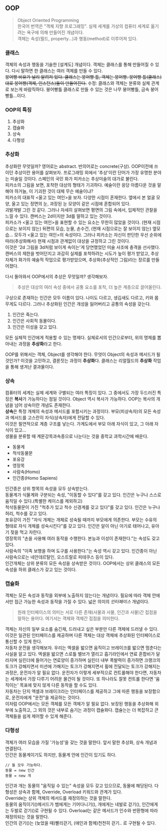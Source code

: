 ## OOP
> Object Oriented Programming   
한국어 번역은 "객체 지향 프로그래밍". 실제 세계를 가상의 컴퓨터 세계로 옮기려는 욕구에 의해 만들어진 개념이다.  
객체는 속성(필드, property...)과 행동(method)로 이루어져 있다.

### 클래스
객체의 속성과 행동을 기술한 [설계도] 개념이다. 객체는 클래스를 통해 만들어질 수 있다. 다시 말하면 한 클래스는 여러 객체를 만들 수 있다.  
~~붕어빵 비유가 널리 알려져 있다. 클래스는 붕어빵 틀, 객체는 붕어빵. 붕어빵 틀(클래스)대로 붕어빵(객체, 인스턴스)들이 만들어진다.~~
수정: 클래스와 객체는 분류와 실체 관계로 보는게 바람직하다. 붕어빵틀 클래스로 만들 수 있는 것은 나무 붕어빵틀, 금속 붕어빵틀...이다.

### OOP의 특징
1. 추상화
2. 캡슐화
3. 상속
4. 다형성

### 추상화  
추상화란 무엇일까? 영어로는 abstract. 반의어로는 concrete(구상). OOP이전에 쓰이던 추상이란 용어를 살펴보자. 
프로그래밍 외에서 '추상'이란 단어가 가장 유명한 분야는 미술일 것이다. 스페인의 국민 화가 피카소는 추상미술의 대가로 불린다.    
피카소의 그림을 보면, 포착한 대상의 형태가 기괴하다. 예술이란 응당 아름다운 것을 말해야 하거늘, 이 기괴한 것이 대체 무슨 예술이냐?   
피카소의 대표작 <울고 있는 여인>을 보자. 다양한 시점이 혼재한다. 옆에서 본 얼굴 모양, 울고 있는 정면의 눈, 과장된 눈 모양이 같은 시점에 혼합되어 있다.    
괴발개발 그린 것 같다. 그러나 자세히 살펴보면 평면의 그림 속에서, 입체적인 관찰을 느낄 수 있다. 캔버스는 2d이지만 3d를 말하고 있는 것이다.  
피카소가 <울고 있는 여인>을 표현할 수 있는 요소는 무한히 많았을 것이다. (현재 시점으로는 보이지 않는) 뒤편의 모습, 눈물, 손수건, (현재 시점으로는 잘 보이지 않는) 옆모습... 모두가 <울고 있는 여인>의 속성이다. 그러나 피카소는 자신이 판단한 우선 순위에 따라(추상화해서) 현재 시점과 관계없이 대상을 규정하고 그린 것이다.  
이것은 '2d 그림을 3d처럼 보이게 속이는'게 당연했었던 미술 사조에 충격을 선사했다. 캔버스의 제한을 벗어던지고 과감히 실제를 포착하려는 시도가 높이 평가 받았고, 추상 자체가 화가의 예술적 작업으로 평가받았으며, 추상화(추상적인 그림)라는 장르를 만들어졌다.  

다시 돌아와서 OOP에서의 추상은 무엇일까? 생각해보자.  
>추상은 대상의 여러 속성 중에서 공통 요소를 포착, 더 높은 계층으로 끌어올린다.  

구상으로 존재하는 인간은 모두 이름이 있다. 나이도 다르고, 생김새도 다르고, 키와 몸무게도 다르다. 그러나 추상화된 인간은 개성을 잃어버리고 공통의 속성을 갖는다. 
1. 인간은 죽는다.
2. 인간은 사회적 동물이다.
3. 인간은 이성을 갖고 있다.  

모든 실체적 인간에게 적용할 수 있는 명제다. 실체로서의 인간으로부터, 위의 명제를 뽑아내는 과정을 **추상화**라고 한다.

OOP를 위해서는 객체, Object를 생각해야 한다. 무엇이 Object의 속성과 메서드가 될 것인가? 이것을 고민하고, 결론짓는 과정이 **추상화**다. 클래스는 리얼월드의 **추상화** 작업을 통해 생겨난 결과물이다.

### 상속  
컴퓨터의 세계는 실제 세계와 구별되는 여러 특징이 있다. 그 중에서도 가장 두드러진 특징은 **복사**가 가능하다는 점일 것이다. Object 역시 복사가 가능하다. OOP는 복사의 개념을 넘어 상속이란 개념도 존재한다.  
**상속**은 특정 개체의 속성과 메서드를 포함시키는 과정이다. 부모(피상속자)의 모든 속성과 메서드를 고스란히 자식(상속자)에게 전달할 수 있다.  
이것은 필연적으로 계층 구조를 낳는다. 가계도에서 부모 아래 자식이 있고, 그 아래 자식이 있고...   
생물을 분류할 때 계문강목과속종으로 나눈다는 것을 중학교 과학시간에 배운다.
- 동물계   
- 척삭동물문   
- 포유강  
- 영장목   
- 사람속(Homo)   
- 인간종(Homo Sapiens)  

인간종은 상위 항목의 속성을 모두 상속받는다.  
동물계가 식물계와 구분되는 속성, "이동할 수 있다"를 갖고 있다. 인간은 누구나 스스로 움직일 수 있다.(특별한 케이스를 제외하고)  
척삭동물문이 가진 "척추가 있고 척수 신경계를 갖고 있다"를 갖고 있다. 인간은 누구나 허리, 척수를 갖고 있다.  
포유강이 가진 "자식 개체는 개체로 성숙될 때까지 부모에게 의존한다. 부모는 수유의 형태로 자식 개체를 성숙시킨다"를 갖고 있다. 인간은 알이 아닌 아기로 태어나고, 유아기 젖을 먹고 자란다.  
영장목의 "손을 사용해 여러 동작을 수행한다. 본능과 이성이 존재한다."는 속성도 갖고 있다.  
사람속의 "이족 보행을 하며 도구를 사용한다."는 속성 역시 갖고 있다. 인간종이 아닌 사람속으로는 네안데르탈인, 오스트랄로 피테쿠스 등이 있다.  
인간개체는 상위 분류의 모든 속성을 상속받은 것이다. OOP에서는 상위 클래스의 모든 속성을 하위 클래스가 갖고 있는 것이다.

### 캡슐화
객체는 모든 속성과 동작을 외부에 노출하지 않는다는 개념이다. 필요에 따라 객체 안에서만 접근 가능한 속성과 동작을 가질 수 있다. 넓은 의미의 *인터페이스* 개념이다.
>원래 인터페이스의 의미는 서로 다른 존재(사물과 사물, 인간과 사물)간 접점을 말하는 용어다. 여기서는 객체와 객체간 접점을 의미한다.

객체는 자신의 일부 요소를 숨긴채, 드러내고 싶은 부분만 다른 객체에 드러낼 수 있다. 이것은 일관된 인터페이스를 제공하며 다른 객체는 대상 객체에 추상화된 인터페이스로 통신할 수 있게 한다.  
자동차 운전을 생각해보자. 우리는 엑셀을 밟으면 움직이고 브레이크를 밟으면 멈춘다는 사실을 알고 있다. 엑셀을 밟으면 스로틀 밸브가 열리고 흡기라인에서 연료 혼합비가 달라지며 실린더에 들어가는 연료양이 증가하며 실린더 내부 폭발력이 증가하면 크랭크의 토크가 강해지면서 미션에 가해지는 토크가 강해지면서 휠에 전달되는 토크가 강해지는 과정은, 운전자가 알 필요 없다. 운전자가 이렇게 세부적으로 컨트롤해야 한다면, 자동차는 세계에서 가장 다루기 어려운 물건이 될 것이다. 또 하나라도 잘못 컨트롤 한다면 '움직이는' 목표에 맞지 않게 다른 동작을 할 수도 있다.  
자동차는 단지 엑셀과 브레이크라는 인터페이스를 제공하고 그에 따른 행동을 보장함으로, 운전자에게 "운전"을 제공하는 것이다.  
이처럼 OOP에서는 모든 객체를 모든 객체가 알 필요 없다. 보장된 행동을 추상화해 외부에 노출하고, 그 외의 것은 내부로 숨기는 과정이 캡슐화다. 캡슐는는 더 복잡하고 큰 객체들을 쉽게 제어할 수 있게 해준다.  

### 다형성
객체가 여러 모습을 가질 '가능성'을 갖는 것을 말한다. 앞서 말한 추상화, 상속 개념과 연결된다.  
인간은 동물계이기도 하지만, 동물계 안에 인간이 있기도 하다. 
```
// 둘 모두 가능하다.
동물 = new 인간
동물 = new 개
```
인간과 개는 동물의 "움직일 수 있는" 속성을 모두 갖고 있으므로, 동물에 해당된다.
다형성은 상속과 함께, Override, Overload 키워드와 관계가 있다.  
Override는 상위 객체의 메서드를 재정의하는 것을 말한다.  
동물의 움직이기()메서드가 뱀에게는 기어다니기(), 개에게는 네발로 걷기(), 인간에게는 두발로 걷기()로 구현될 수 있다. 
Overload는 같은 메서드가 인수와 반환형에 따라 재정의되는 것을 말한다.  
인간의 걷기()는 (늦었을 때)빨리걷기, (애인과 함께)천천히 걷기.. 로 구현될 수 있다.
